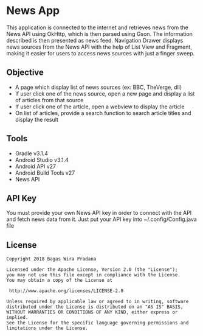 # News App
This application is connected to the internet and retrieves news from the News API using OkHttp, which is then parsed using Gson. The information described is then presented as news feed. Navigation Drawer displays news sources from the News API with the help of List View and Fragment, making it easier for users to access news sources with just a finger sweep.
## Objective
* A page which display list of news sources (ex: BBC, TheVerge, dll)
* If user click one of the news source, open a new page and display a list of articles from that source
* If user click one of the article, open a webview to display the article
* On list of articles, provide a search function to search article titles and display the result
## Tools
* Gradle v3.1.4
* Android Studio v3.1.4
* Android API v27
* Android Build Tools v27
* News API
## API Key
You must provide your own News API key in order to connect with the API and fetch news data from it. Just put your API key into ~/.config/Config.java file
## License
```
Copyright 2018 Bagas Wira Pradana

Licensed under the Apache License, Version 2.0 (the "License");
you may not use this file except in compliance with the License.
You may obtain a copy of the License at

 http://www.apache.org/licenses/LICENSE-2.0

Unless required by applicable law or agreed to in writing, software
distributed under the License is distributed on an "AS IS" BASIS,
WITHOUT WARRANTIES OR CONDITIONS OF ANY KIND, either express or implied.
See the License for the specific language governing permissions and
limitations under the License.
```
